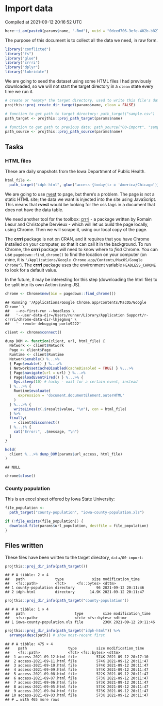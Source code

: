 Import data
================
Compiled at 2021-09-12 20:16:52 UTC

``` r
here::i_am(paste0(params$name, ".Rmd"), uuid = "0deed706-3efe-402b-b827-b58e9bb3e976")
```

The purpose of this document is to collect all the data we need, in raw
form.

``` r
library("conflicted")
library("fs")
library("glue")
library("crrri")
library("dplyr")
library("lubridate")
```

We are going to seed the dataset using some HTML files I had previously
downloaded, so we will not start the target directory in a `clean` state
every time we run it.

``` r
# create or *empty* the target directory, used to write this file's data: 
projthis::proj_create_dir_target(params$name, clean = FALSE)

# function to get path to target directory: path_target("sample.csv")
path_target <- projthis::proj_path_target(params$name)

# function to get path to previous data: path_source("00-import", "sample.csv")
path_source <- projthis::proj_path_source(params$name)
```

## Tasks

### HTML files

These are daily snapshots from the Iowa Department of Public Health.

``` r
html_file <- 
  path_target("idph-html", glue("access-{today(tz = 'America/Chicago')}.html"))
```

We are going to use [rvest](https://rvest.tidyverse.org/) to page, but
there’s a problem. The page is not a static HTML site; the data we want
is injected into the site using JavaScript. This means that **rvest**
would be looking for the css tags in a document that does not have the
data table.

We need another tool for the toolbox:
[crrri](https://rlesur.github.io/crrri) - a package written by Romain
Lesur and Christophe Dervieux - which will let us build the page
locally, using Chrome. Then we will scrape it, using our local copy of
the page.

The **crrri** package is not on CRAN, and it requires that you have
Chrome installed on your computer, so that it can call it in the
background. To run Chrome, the **crrri** package will need to know where
to *find* Chrome. You can use `pagedown::find_chrome()` to find the
location on your computer (on mine, it is `"/Applications/Google
Chrome.app/Contents/MacOS/Google Chrome"`). The **crrri** package uses
the environment variable `HEADLESS_CHROME` to look for a default value.

In the future, it may be interesting for this step (downloading the html
file) to be split into its own Action (using JS).

``` r
chrome <- Chrome$new(bin = pagedown::find_chrome())
```

    ## Running '/Applications/Google Chrome.app/Contents/MacOS/Google Chrome' \
    ##   --no-first-run --headless \
    ##   '--user-data-dir=/Users/runner/Library/Application Support/r-crrri/chrome-data-dir-lkjegmvq' \
    ##   '--remote-debugging-port=9222'

``` r
client <- chrome$connect()
```

``` r
dump_DOM <- function(client, url, html_file) {
  Network <- client$Network
  Page <- client$Page
  Runtime <- client$Runtime
  Network$enable() %...>%
  { Page$enable() } %...>%
  { Network$setCacheDisabled(cacheDisabled = TRUE) } %...>% 
  { Page$navigate(url = url) } %...>%
  { Page$loadEventFired() } %...>% {
    Sys.sleep(10) # hacky - wait for a certain event, instead
  } %...>% { 
    Runtime$evaluate(
      expression = 'document.documentElement.outerHTML'
    ) 
  } %...>% {
    writeLines(c(.$result$value, "\n"), con = html_file) 
  } %>%
  finally(
    ~ client$disconnect()
  ) %...!% {
    cat("Error:", .$message, "\n")
  }
}
```

``` r
hold(
  client %...>% dump_DOM(params$url_access, html_file)  
)
```

    ## NULL

``` r
chrome$close()
```

### County population

This is an excel sheet offered by Iowa State University:

``` r
file_population <- 
  path_target("county-population", "iowa-county-population.xls")

if (!file_exists(file_population)) {
  download.file(params$url_population, destfile = file_population)
}
```

## Files written

These files have been written to the target directory, `data/00-import`:

``` r
projthis::proj_dir_info(path_target()) 
```

    ## # A tibble: 2 × 4
    ##   path              type             size modification_time  
    ##   <fs::path>        <fct>     <fs::bytes> <dttm>             
    ## 1 county-population directory          96 2021-09-12 20:11:46
    ## 2 idph-html         directory       14.9K 2021-09-12 20:11:47

``` r
projthis::proj_dir_info(path_target("county-population")) 
```

    ## # A tibble: 1 × 4
    ##   path                       type         size modification_time  
    ##   <fs::path>                 <fct> <fs::bytes> <dttm>             
    ## 1 iowa-county-population.xls file         230K 2021-09-12 20:11:46

``` r
projthis::proj_dir_info(path_target("idph-html")) %>% 
  arrange(desc(path)) # show most-recent first
```

    ## # A tibble: 475 × 4
    ##    path                   type         size modification_time  
    ##    <fs::path>             <fct> <fs::bytes> <dttm>             
    ##  1 access-2021-09-12.html file         574K 2021-09-12 20:17:10
    ##  2 access-2021-09-11.html file         574K 2021-09-12 20:11:47
    ##  3 access-2021-09-10.html file         574K 2021-09-12 20:11:47
    ##  4 access-2021-09-09.html file         574K 2021-09-12 20:11:47
    ##  5 access-2021-09-08.html file         522K 2021-09-12 20:11:47
    ##  6 access-2021-09-07.html file         573K 2021-09-12 20:11:47
    ##  7 access-2021-09-06.html file         573K 2021-09-12 20:11:47
    ##  8 access-2021-09-05.html file         573K 2021-09-12 20:11:47
    ##  9 access-2021-09-04.html file         573K 2021-09-12 20:11:47
    ## 10 access-2021-09-03.html file         573K 2021-09-12 20:11:47
    ## # … with 465 more rows
